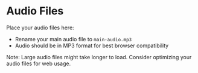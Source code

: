# Audio Files

Place your audio files here:

- Rename your main audio file to `main-audio.mp3`
- Audio should be in MP3 format for best browser compatibility

Note: Large audio files might take longer to load. Consider optimizing your audio files for web usage.